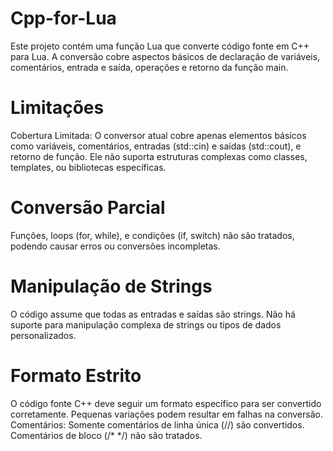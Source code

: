 # Cpp-for-Lua

Este projeto contém uma função Lua que converte código fonte em C++ para Lua. A conversão cobre aspectos básicos de declaração de variáveis, comentários, entrada e saída, operações e retorno da função main.

# Limitações
Cobertura Limitada: O conversor atual cobre apenas elementos básicos como variáveis, comentários, entradas (std::cin) e saídas (std::cout), e retorno de função. Ele não suporta estruturas complexas como classes, templates, ou bibliotecas específicas.

# Conversão Parcial
Funções, loops (for, while), e condições (if, switch) não são tratados, podendo causar erros ou conversões incompletas.

# Manipulação de Strings
O código assume que todas as entradas e saídas são strings. Não há suporte para manipulação complexa de strings ou tipos de dados personalizados.

# Formato Estrito
O código fonte C++ deve seguir um formato específico para ser convertido corretamente. Pequenas variações podem resultar em falhas na conversão.
Comentários: Somente comentários de linha única (//) são convertidos. Comentários de bloco (/* */) não são tratados.
